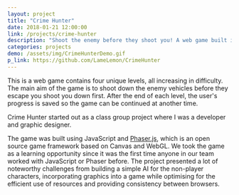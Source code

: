 ```yaml
---
layout: project
title: "Crime Hunter"
date: 2018-01-21 12:00:00
link: /projects/crime-hunter
description: "Shoot the enemy before they shoot you! A web game built in JavaScript using Phaser"
categories: projects
demo: /assets/img/CrimeHunterDemo.gif
p_link: https://github.com/LameLemon/CrimeHunter
---
```


This is a web game contains four unique levels, all increasing in difficulty. The main aim of the game is to shoot down the enemy vehicles before they escape you shoot you down first. After the end of each level, the user's progress is saved so the game can be continued at another time.

Crime Hunter started out as a class group project where I was a developer and graphic designer.

The game was built using JavaScript and [Phaser.js](https://phaser.io/), which is an open source game framework based on Canvas and WebGL. We took the game as a learning opportunity since it was the first time anyone in our team worked with JavaScript or Phaser before. The project presented a lot of noteworthy challenges from building a simple AI for the non-player characters, incorporating graphics into a game while optimising for the efficient use of resources and providing consistency between browsers.  
